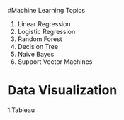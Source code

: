 #Machine Learning Topics

1. Linear Regression
2. Logistic Regression
3. Random Forest
4. Decision Tree
5. Naive Bayes
6. Support Vector Machines

# Data Visualization
1.Tableau
